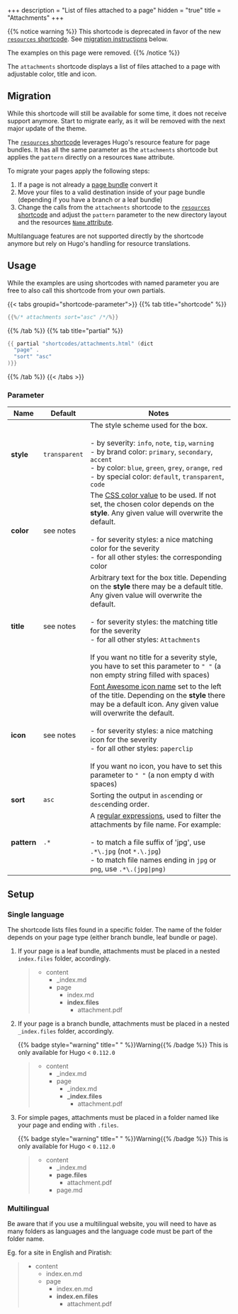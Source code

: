 +++
description = "List of files attached to a page"
hidden = "true"
title = "Attachments"
+++

{{% notice warning %}}
This shortcode is deprecated in favor of the new [`resources` shortcode](shortcodes/resources). See [migration instructions](#migration) below.

The examples on this page were removed.
{{% /notice %}}

The `attachments` shortcode displays a list of files attached to a page with adjustable color, title and icon.

## Migration

While this shortcode will still be available for some time, it does not receive support anymore. Start to migrate early, as it will be removed with the next major update of the theme.

The [`resources` shortcode](shortcodes/resources) leverages Hugo's resource feature for page bundles. It has all the same parameter as the `attachments` shortcode but applies the `pattern` directly on a resources `Name` attribute.

To migrate your pages apply the following steps:

1. If a page is not already a [page bundle](https://gohugo.io/content-management/page-bundles/) convert it
2. Move your files to a valid destination inside of your page bundle (depending if you have a branch or a leaf bundle)
3. Change the calls from the `attachments` shortcode to the [`resources` shortcode](shortcodes/resources) and adjust the `pattern` parameter to the new directory layout and the resources [`Name` attribute](https://gohugo.io/methods/resource/name/).

Multilanguage features are not supported directly by the shortcode anymore but rely on Hugo's handling for resource translations.

## Usage

While the examples are using shortcodes with named parameter you are free to also call this shortcode from your own partials.

{{< tabs groupid="shortcode-parameter">}}
{{% tab title="shortcode" %}}

````go
{{%/* attachments sort="asc" /*/%}}
````

{{% /tab %}}
{{% tab title="partial" %}}

````go
{{ partial "shortcodes/attachments.html" (dict
  "page" .
  "sort" "asc"
)}}
````

{{% /tab %}}
{{< /tabs >}}

### Parameter

| Name        | Default         | Notes       |
|-------------|-----------------|-------------|
| **style**   | `transparent`   | The style scheme used for the box.<br><br>- by severity: `info`, `note`, `tip`, `warning`<br>- by brand color: `primary`, `secondary`, `accent`<br>- by color: `blue`, `green`, `grey`, `orange`, `red`<br>- by special color: `default`, `transparent`, `code` |
| **color**   | see notes       | The [CSS color value](https://developer.mozilla.org/en-US/docs/Web/CSS/color_value) to be used. If not set, the chosen color depends on the **style**. Any given value will overwrite the default.<br><br>- for severity styles: a nice matching color for the severity<br>- for all other styles: the corresponding color |
| **title**   | see notes       | Arbitrary text for the box title. Depending on the **style** there may be a default title. Any given value will overwrite the default.<br><br>- for severity styles: the matching title for the severity<br>- for all other styles: `Attachments`<br><br>If you want no title for a severity style, you have to set this parameter to `" "` (a non empty string filled with spaces) |
| **icon**    | see notes       | [Font Awesome icon name](shortcodes/icon#finding-an-icon) set to the left of the title. Depending on the **style** there may be a default icon. Any given value will overwrite the default.<br><br>- for severity styles: a nice matching icon for the severity<br>- for all other styles: `paperclip`<br><br>If you want no icon, you have to set this parameter to `" "` (a non empty d with spaces) |
| **sort**    | `asc`           | Sorting the output in `asc`ending or `desc`ending order. |
| **pattern** | `.*`            | A [regular expressions](https://en.wikipedia.org/wiki/Regular_expression), used to filter the attachments by file name. For example:<br><br>- to match a file suffix of 'jpg', use `.*\.jpg` (not `*.\.jpg`)<br>- to match file names ending in `jpg` or `png`, use `.*\.(jpg\|png)` |

## Setup

### Single language

The shortcode lists files found in a specific folder. The name of the folder depends on your page type (either branch bundle, leaf bundle or page).

1. If your page is a leaf bundle, attachments must be placed in a nested `index.files` folder, accordingly.

    > * content
    >   * _index.md
    >   * page
    >     * index.md
    >     * **index.files**
    >       * attachment.pdf

2. If your page is a branch bundle, attachments must be placed in a nested `_index.files` folder, accordingly.

    {{% badge style="warning" title=" " %}}Warning{{% /badge %}} This is only available for Hugo < `0.112.0`

    > * content
    >   * _index.md
    >   * page
    >     * _index.md
    >     * **_index.files**
    >       * attachment.pdf

3. For simple pages, attachments must be placed in a folder named like your page and ending with `.files`.

    {{% badge style="warning" title=" " %}}Warning{{% /badge %}} This is only available for Hugo < `0.112.0`

    > * content
    >   * _index.md
    >   * **page.files**
    >     * attachment.pdf
    >   * page.md

### Multilingual

Be aware that if you use a multilingual website, you will need to have as many folders as languages and the language code must be part of the folder name.

Eg. for a site in English and Piratish:

  > * content
  >   * index.en.md
  >   * page
  >     * index.en.md
  >     * **index.en.files**
  >       * attachment.pdf
